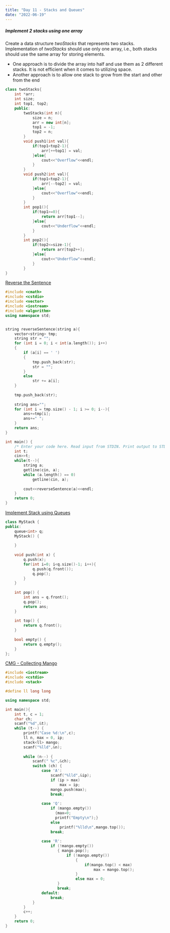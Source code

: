 ```yaml
---
title: "Day 11 - Stacks and Queues"
date: "2022-06-19"
---
```


##### Implement 2 stacks using one array
Create a data structure _twoStacks_ that represents two stacks. Implementation of _twoStacks_ should use only one array, i.e., both stacks should use the same array for storing elements.
- One approach is to divide the array into half and use them as 2 different stacks. It is not efficient when it comes to utilizing space.
- Another approach is to allow one stack to grow from the start and other from the end

```cpp
class twoStacks{
	int *arr;
	int size;
	int top1, top2;
	public:
		twoStacks(int n){
			size = n;
			arr = new int[n];
			top1 = -1;
			top2 = n;
		}
		void push1(int val){
			if(top1<top2-1){
				arr[++top1] = val;
			}else{
				cout<<"Overflow"<<endl;
			}
		}
		void push2(int val){
			if(top1<top2-1){
				arr[--top2] = val;
			}else{
				cout<<"Overflow"<<endl;
			}
		}
		int pop1(){
			if(top1>=0){
				return arr[top1--];
			}else{
				cout<<"Underflow"<<endl;
			}
		}
		int pop2(){
			if(top2<=size-1){
				return arr[top2++];
			}else{
				cout<<"Underflow"<<endl;
			}
		}
}
```

[Reverse the Sentence](https://www.hackerrank.com/contests/smart-interviews/challenges/si-reverse-the-sentence/submissions/code/1345978260)

```cpp
#include <cmath>
#include <cstdio>
#include <vector>
#include <iostream>
#include <algorithm>
using namespace std;


string reverseSentence(string a){
    vector<string> tmp;
    string str = "";
    for (int i = 0; i < int(a.length()); i++)
    {
        if (a[i] == ' ')
        {
            tmp.push_back(str);
            str = "";
        }
        else
            str += a[i];
    }
   
    tmp.push_back(str);
    
    string ans="";
    for (int i = tmp.size() - 1; i >= 0; i--){
        ans+=tmp[i];
        ans+=" ";
    }
    return ans;
}

int main() {
    /* Enter your code here. Read input from STDIN. Print output to STDOUT */
    int t;
    cin>>t;
    while(t--){
        string a;
        getline(cin, a);
        while (a.length() == 0)
            getline(cin, a);
        
        cout<<reverseSentence(a)<<endl;
    }
    return 0;
}
```

[Implement Stack using Queues](https://leetcode.com/problems/implement-stack-using-queues/)

```cpp
class MyStack {
public:
    queue<int> q;
    MyStack() {
        
    }
    
    void push(int x) {
        q.push(x);
        for(int i=0; i<q.size()-1; i++){
            q.push(q.front());
            q.pop();
        }
    }
    
    int pop() {
        int ans = q.front();
        q.pop();
        return ans;
    }
    
    int top() {
        return q.front();
    }
    
    bool empty() {
        return q.empty();
    }
};
```

[CMG - Collecting Mango](https://www.spoj.com/problems/CMG/)

```cpp
#include <iostream>
#include <cstdio>
#include <stack>

#define ll long long

using namespace std;

int main(){
    int t, c = 1;
    char ch;
    scanf("%d",&t);
    while (t--) {
        printf("Case %d:\n",c);
        ll n, max = 0, ip;
        stack<ll> mango;
        scanf("%lld",&n);
        
        while (n--) {
            scanf(" %c",&ch);
            switch (ch) {
                case 'A':
                    scanf("%lld",&ip);
                    if (ip > max)
                        max = ip;
                    mango.push(max);
                    break;
                    
                case 'Q':
                    if (mango.empty())
                      {max=0;
                      printf("Empty\n");}
                    else
                        printf("%lld\n",mango.top());
                    break;
                    
                case 'R':
                    if (!mango.empty())
                       { mango.pop();
                           if (!mango.empty())
                               {
                                   if(mango.top() < max)
                                       max = mango.top();
                               }
                               else max = 0;
                       }
                       break;
                default:
                    break;
            }
        }
        c++;
    }
    return 0;
}
```

